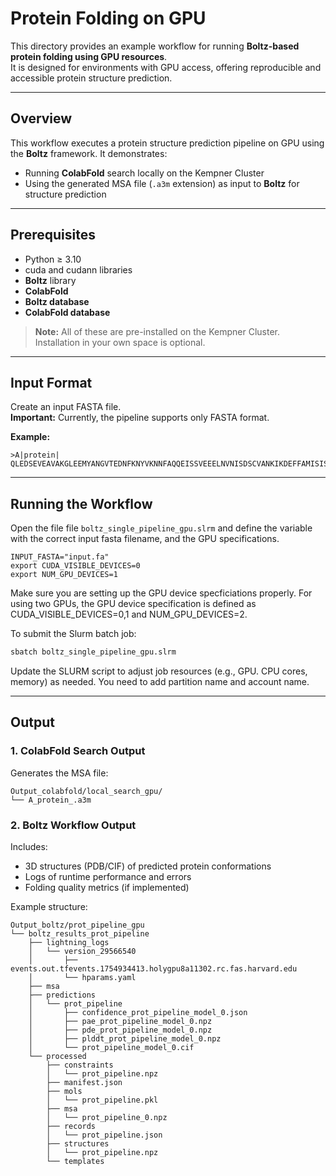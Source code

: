 

# Protein Folding on GPU 

This directory provides an example workflow for running **Boltz-based protein folding using GPU resources**.  
It is designed for environments with GPU access, offering reproducible and accessible protein structure prediction.

---

## Overview

This workflow executes a protein structure prediction pipeline on GPU using the **Boltz** framework. It demonstrates:

- Running **ColabFold** search locally on the Kempner Cluster  
- Using the generated MSA file (`.a3m` extension) as input to **Boltz** for structure prediction

---

## Prerequisites

- Python ≥ 3.10
- cuda and cudann libraries
- **Boltz** library  
- **ColabFold**  
- **Boltz database**  
- **ColabFold database**  

> **Note:** All of these are pre-installed on the Kempner Cluster.  
> Installation in your own space is optional.

---

## Input Format

Create an input FASTA file.  
**Important:** Currently, the pipeline supports only FASTA format.

**Example:**
```fasta
>A|protein|
QLEDSEVEAVAKGLEEMYANGVTEDNFKNYVKNNFAQQEISSVEEELNVNISDSCVANKIKDEFFAMISISAIVKAAQKKAWKELAVTVLRFAKANGLKTNAIIVAGQLALWAVQCG
```

---

## Running the Workflow

Open the file file `boltz_single_pipeline_gpu.slrm` and define the variable with the correct input fasta filename, and the GPU specifications. 
```
INPUT_FASTA="input.fa"
export CUDA_VISIBLE_DEVICES=0
export NUM_GPU_DEVICES=1
```
Make sure you are setting up the GPU device specficiations properly. For using two GPUs, the GPU device specification is defined as CUDA_VISIBLE_DEVICES=0,1 and NUM_GPU_DEVICES=2.

To submit the Slurm batch job:

```bash
sbatch boltz_single_pipeline_gpu.slrm
```

Update the SLURM script to adjust job resources (e.g., GPU. CPU cores, memory) as needed. You need to add partition name and account name. 

---

## Output

### 1. ColabFold Search Output
Generates the MSA file:
```
Output_colabfold/local_search_gpu/
└── A_protein_.a3m
```

### 2. Boltz Workflow Output
Includes:
- 3D structures (PDB/CIF) of predicted protein conformations  
- Logs of runtime performance and errors  
- Folding quality metrics (if implemented)  

Example structure:
```
Output_boltz/prot_pipeline_gpu
└── boltz_results_prot_pipeline
    ├── lightning_logs
    │   └── version_29566540
    │       ├── events.out.tfevents.1754934413.holygpu8a11302.rc.fas.harvard.edu
    │       └── hparams.yaml
    ├── msa
    ├── predictions
    │   └── prot_pipeline
    │       ├── confidence_prot_pipeline_model_0.json
    │       ├── pae_prot_pipeline_model_0.npz
    │       ├── pde_prot_pipeline_model_0.npz
    │       ├── plddt_prot_pipeline_model_0.npz
    │       └── prot_pipeline_model_0.cif
    └── processed
        ├── constraints
        │   └── prot_pipeline.npz
        ├── manifest.json
        ├── mols
        │   └── prot_pipeline.pkl
        ├── msa
        │   └── prot_pipeline_0.npz
        ├── records
        │   └── prot_pipeline.json
        ├── structures
        │   └── prot_pipeline.npz
        └── templates
```

